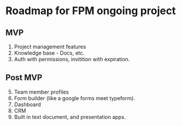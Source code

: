 # Roadmap for FPM ongoing project
## MVP
1. Project management features
2. Knowledge base - Docs, etc.
3. Auth with permissions, invitition with expiration.

## Post MVP
5. Team member profiles
6. Form builder (like a google forms meet typeform).
4. Dashboard
7. CRM
8. Built in text document, and presentation apps.